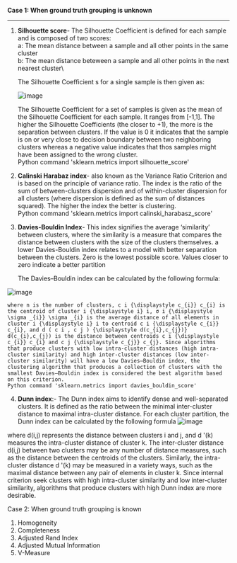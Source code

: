 **Case 1: When ground truth grouping is unknown**
________________________________________________


1) **Silhouette score**-  The Silhouette Coefficient is defined for each sample and is composed of two scores:\
   a: The mean distance between a sample and all other points in the same cluster\
   b: The mean distance beteween a sample and all other points in the next nearest cluster\

   The Silhouette Coefficient s for a single sample is then given as:
   
   ![image](https://user-images.githubusercontent.com/54790008/166201819-faa9ff3f-8741-4e24-a412-02bdbf3947ce.png)


   The Silhouette Coefficient for a set of samples is given as the mean of the Silhouette Coefficient for each sample. It ranges from [-1,1]. The higher the Silhouette    Coefficients (the closer to +1), the more is the separation between clusters. If the value is 0 it indicates that the sample is on or very close to decision   boundary between two neighboring clusters whereas a negative value indicates that thos samples might have been assigned to the wrong cluster.\
Python command 'sklearn.metrics import silhouette_score'
    
2) **Calinski Harabaz index**- also known as the Variance Ratio Criterion and is based on the principle of variance ratio. The index is the ratio of the sum of between-clusters dispersion and of within-cluster dispersion for all clusters (where dispersion is defined as the sum of distances squared). The higher the index the better is clustering.\
Python command 'sklearn.metrics import calinski_harabasz_score'

3) **Davies-Bouldin Index**- This index signifies the average ‘similarity’ between clusters, where the similarity is a measure that compares the distance between clusters with the size of the clusters themselves. a lower Davies-Bouldin index relates to a model with better separation between the clusters. Zero is the lowest possible score. Values closer to zero indicate a better partition

    The Davies–Bouldin index can be calculated by the following formula:

![image](https://user-images.githubusercontent.com/54790008/166203196-0e2fd897-9dc1-4ad5-b0ea-fe2198295876.png)

    where n is the number of clusters, c i {\displaystyle c_{i}} c_{i} is the centroid of cluster i {\displaystyle i} i, σ i {\displaystyle \sigma _{i}} \sigma _{i} is the average distance of all elements in cluster i {\displaystyle i} i to centroid c i {\displaystyle c_{i}} c_{i}, and d ( c i , c j ) {\displaystyle d(c_{i},c_{j})} d(c_{i},c_{j}) is the distance between centroids c i {\displaystyle c_{i}} c_{i} and c j {\displaystyle c_{j}} c_{j}. Since algorithms that produce clusters with low intra-cluster distances (high intra-cluster similarity) and high inter-cluster distances (low inter-cluster similarity) will have a low Davies–Bouldin index, the clustering algorithm that produces a collection of clusters with the smallest Davies–Bouldin index is considered the best algorithm based on this criterion.
    Python command 'sklearn.metrics import davies_bouldin_score'
    
4) **Dunn index**:- The Dunn index aims to identify dense and well-separated clusters. It is defined as the ratio between the minimal inter-cluster distance to maximal intra-cluster distance. For each cluster partition, the Dunn index can be calculated by the following formula
 ![image](https://user-images.githubusercontent.com/54790008/166203111-b1296632-6279-4334-8903-e1c50b56d605.png)
 
 where d(i,j) represents the distance between clusters i and j, and d '(k) measures the intra-cluster distance of cluster k. The inter-cluster distance d(i,j) between two clusters may be any number of distance measures, such as the distance between the centroids of the clusters. Similarly, the intra-cluster distance d '(k) may be measured in a variety ways, such as the maximal distance between any pair of elements in cluster k. Since internal criterion seek clusters with high intra-cluster similarity and low inter-cluster similarity, algorithms that produce clusters with high Dunn index are more desirable.


Case 2: When ground truth grouping is known

1) Homogeneity
2) Completeness
3) Adjusted Rand Index
4) Adjusted Mutual Information
5) V-Measure
